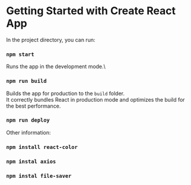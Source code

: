 # Getting Started with Create React App



In the project directory, you can run:

### `npm start`

Runs the app in the development mode.\



### `npm run build`

Builds the app for production to the `build` folder.\
It correctly bundles React in production mode and optimizes the build for the best performance.

### `npm run deploy`


Other information:

### `npm install react-color`
### `npm instal axios`
### `npm instal file-saver`

